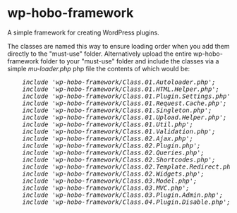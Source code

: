 # wp-hobo-framework
A simple framework for creating WordPress plugins.

The classes are named this way to ensure loading order when you add them directly to the "must-use" folder. Alternatively upload the entire wp-hobo-framework folder to your "must-use" folder and include the classes via a simple <i>mu-loader.php</i> php file the contents of which would be: 

<i>
    <pre>
    include 'wp-hobo-framework/Class.01.Autoloader.php';
    include 'wp-hobo-framework/Class.01.HTML.Helper.php';
    include 'wp-hobo-framework/Class.01.Plugin.Settings.php';
    include 'wp-hobo-framework/Class.01.Request.Cache.php';
    include 'wp-hobo-framework/Class.01.Singleton.php';
    include 'wp-hobo-framework/Class.01.Upload.Helper.php';
    include 'wp-hobo-framework/Class.01.Util.php';
    include 'wp-hobo-framework/Class.01.Validation.php';
    include 'wp-hobo-framework/Class.02.Ajax.php';
    include 'wp-hobo-framework/Class.02.Plugin.php';
    include 'wp-hobo-framework/Class.02.Queries.php';
    include 'wp-hobo-framework/Class.02.Shortcodes.php';
    include 'wp-hobo-framework/Class.02.Template.Redirect.php';
    include 'wp-hobo-framework/Class.02.Widgets.php';
    include 'wp-hobo-framework/Class.03.Model.php';
    include 'wp-hobo-framework/Class.03.MVC.php';
    include 'wp-hobo-framework/Class.03.Plugin.Admin.php';
    include 'wp-hobo-framework/Class.04.Plugin.Disable.php';
    </pre>
</i>
